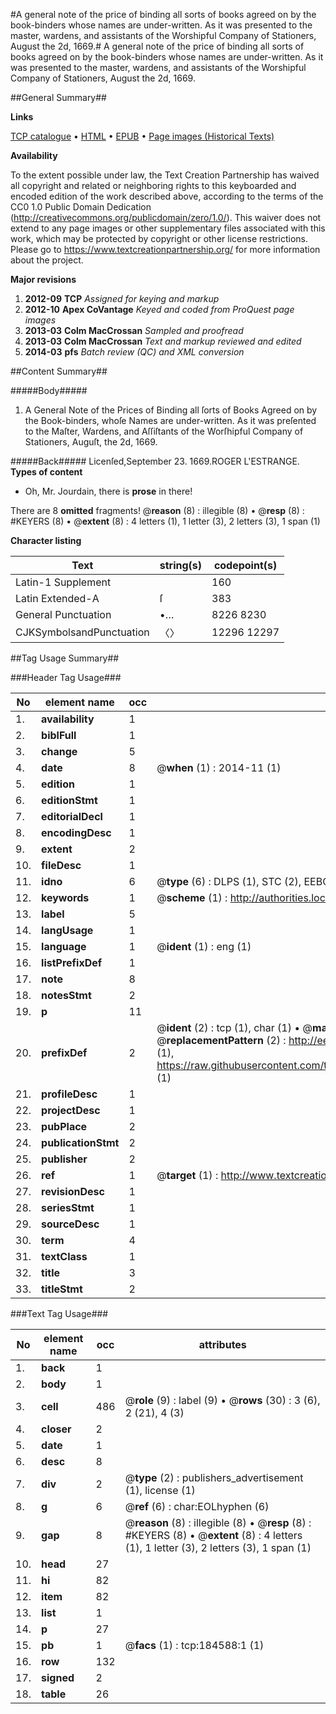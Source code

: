 #A general note of the price of binding all sorts of books agreed on by the book-binders whose names are under-written.  As it was presented to the master, wardens, and assistants of the Worshipful Company of Stationers, August the 2d, 1669.#
A general note of the price of binding all sorts of books agreed on by the book-binders whose names are under-written.  As it was presented to the master, wardens, and assistants of the Worshipful Company of Stationers, August the 2d, 1669.

##General Summary##

**Links**

[TCP catalogue](http://www.ota.ox.ac.uk/tcp/)  • 
[HTML](http://tei.it.ox.ac.uk/tcp/Texts-HTML/free/B09/B09182.html)  • 
[EPUB](http://tei.it.ox.ac.uk/tcp/Texts-EPUB/free/B09/B09182.epub) • 
[Page images (Historical Texts)](https://historicaltexts.jisc.ac.uk/eebo-64551289e)

**Availability**

To the extent possible under law, the Text Creation Partnership has waived all copyright and related or neighboring rights to this keyboarded and encoded edition of the work described above, according to the terms of the CC0 1.0 Public Domain Dedication (http://creativecommons.org/publicdomain/zero/1.0/). This waiver does not extend to any page images or other supplementary files associated with this work, which may be protected by copyright or other license restrictions. Please go to https://www.textcreationpartnership.org/ for more information about the project.

**Major revisions**

1. __2012-09__ __TCP__ *Assigned for keying and markup*
1. __2012-10__ __Apex CoVantage__ *Keyed and coded from ProQuest page images*
1. __2013-03__ __Colm MacCrossan__ *Sampled and proofread*
1. __2013-03__ __Colm MacCrossan__ *Text and markup reviewed and edited*
1. __2014-03__ __pfs__ *Batch review (QC) and XML conversion*

##Content Summary##

#####Body#####

1. A General Note of the Prices of Binding all ſorts of Books Agreed on by the Book-binders, whoſe Names are under-written. As it was preſented to the Maſter, Wardens, and Aſſiſtants of the Worſhipful Company of Stationers, Auguſt, the 2d, 1669.

#####Back#####
Licenſed,September 23. 1669.ROGER L'ESTRANGE.
**Types of content**

  * Oh, Mr. Jourdain, there is **prose** in there!

There are 8 **omitted** fragments! 
 @__reason__ (8) : illegible (8)  •  @__resp__ (8) : #KEYERS (8)  •  @__extent__ (8) : 4 letters (1), 1 letter (3), 2 letters (3), 1 span (1)

**Character listing**


|Text|string(s)|codepoint(s)|
|---|---|---|
|Latin-1 Supplement| |160|
|Latin Extended-A|ſ|383|
|General Punctuation|•…|8226 8230|
|CJKSymbolsandPunctuation|〈〉|12296 12297|

##Tag Usage Summary##

###Header Tag Usage###

|No|element name|occ|attributes|
|---|---|---|---|
|1.|__availability__|1||
|2.|__biblFull__|1||
|3.|__change__|5||
|4.|__date__|8| @__when__ (1) : 2014-11 (1)|
|5.|__edition__|1||
|6.|__editionStmt__|1||
|7.|__editorialDecl__|1||
|8.|__encodingDesc__|1||
|9.|__extent__|2||
|10.|__fileDesc__|1||
|11.|__idno__|6| @__type__ (6) : DLPS (1), STC (2), EEBO-CITATION (1), OCLC (1), VID (1)|
|12.|__keywords__|1| @__scheme__ (1) : http://authorities.loc.gov/ (1)|
|13.|__label__|5||
|14.|__langUsage__|1||
|15.|__language__|1| @__ident__ (1) : eng (1)|
|16.|__listPrefixDef__|1||
|17.|__note__|8||
|18.|__notesStmt__|2||
|19.|__p__|11||
|20.|__prefixDef__|2| @__ident__ (2) : tcp (1), char (1)  •  @__matchPattern__ (2) : ([0-9\-]+):([0-9IVX]+) (1), (.+) (1)  •  @__replacementPattern__ (2) : http://eebo.chadwyck.com/downloadtiff?vid=$1&page=$2 (1), https://raw.githubusercontent.com/textcreationpartnership/Texts/master/tcpchars.xml#$1 (1)|
|21.|__profileDesc__|1||
|22.|__projectDesc__|1||
|23.|__pubPlace__|2||
|24.|__publicationStmt__|2||
|25.|__publisher__|2||
|26.|__ref__|1| @__target__ (1) : http://www.textcreationpartnership.org/docs/. (1)|
|27.|__revisionDesc__|1||
|28.|__seriesStmt__|1||
|29.|__sourceDesc__|1||
|30.|__term__|4||
|31.|__textClass__|1||
|32.|__title__|3||
|33.|__titleStmt__|2||


###Text Tag Usage###

|No|element name|occ|attributes|
|---|---|---|---|
|1.|__back__|1||
|2.|__body__|1||
|3.|__cell__|486| @__role__ (9) : label (9)  •  @__rows__ (30) : 3 (6), 2 (21), 4 (3)|
|4.|__closer__|2||
|5.|__date__|1||
|6.|__desc__|8||
|7.|__div__|2| @__type__ (2) : publishers_advertisement (1), license (1)|
|8.|__g__|6| @__ref__ (6) : char:EOLhyphen (6)|
|9.|__gap__|8| @__reason__ (8) : illegible (8)  •  @__resp__ (8) : #KEYERS (8)  •  @__extent__ (8) : 4 letters (1), 1 letter (3), 2 letters (3), 1 span (1)|
|10.|__head__|27||
|11.|__hi__|82||
|12.|__item__|82||
|13.|__list__|1||
|14.|__p__|27||
|15.|__pb__|1| @__facs__ (1) : tcp:184588:1 (1)|
|16.|__row__|132||
|17.|__signed__|2||
|18.|__table__|26||
